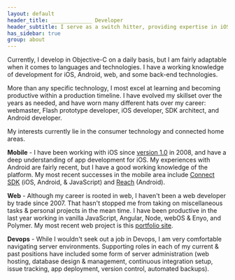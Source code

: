 ```yaml
---
layout: default
header_title: _____________ Developer
header_subtitle: I serve as a switch hitter, providing expertise in iOS, Android, and web development as well as serving in a senior role.
has_sidebar: true
group: about
---
```

Currently, I develop in Objective-C on a daily basis, but I am fairly adaptable when it comes to languages and technologies. I have a working knowledge of development for iOS, Android, web, and some back-end technologies.

More than any specific technology, I most excel at learning and becoming productive within a production timeline. I have evolved my skillset over the years as needed, and have worn many different hats over my career: webmaster, Flash prototype developer, iOS developer, SDK architect, and Android developer.

My interests currently lie in the consumer technology and connected home areas.

**Mobile** - I have been working with iOS since [version 1.0](http://www.amazon.com/iPhone-Open-Application-Development-Applications/dp/B008SM0XNQ/ref=sr_1_1?ie=UTF8&qid=1425362994&sr=8-1&keywords=iPhone+Open+Application+Development) in 2008, and have a deep understanding of app development for iOS. My experiences with Android are fairly recent, but I have a good working knowledge of the platform. My most recent successes in the mobile area include [Connect SDK](/work/2014/mobile-sdk-architecture-implementation.html) (iOS, Android, &amp; JavaScript) and [Reach](http://www.iwantreach.com/) (Android).

**Web** - Although my career is rooted in web, I haven't been a web developer by trade since 2007. That hasn't stopped me from taking on miscellaneous tasks &amp; personal projects in the mean time. I have been productive in the last year working in vanilla JavaScript, Angular, Node, webOS &amp; Enyo, and Polymer. My most recent web project is this [portfolio site](https://github.com/iheart2code/iheart2code.github.io).

**Devops** - While I wouldn't seek out a job in Devops, I am very comfortable navigating server environments. Supporting roles in each of my current &amp; past positions have included some form of server administration (web hosting, database design &amp; management, continuous integration setup, issue tracking, app deployment, version control, automated backups).